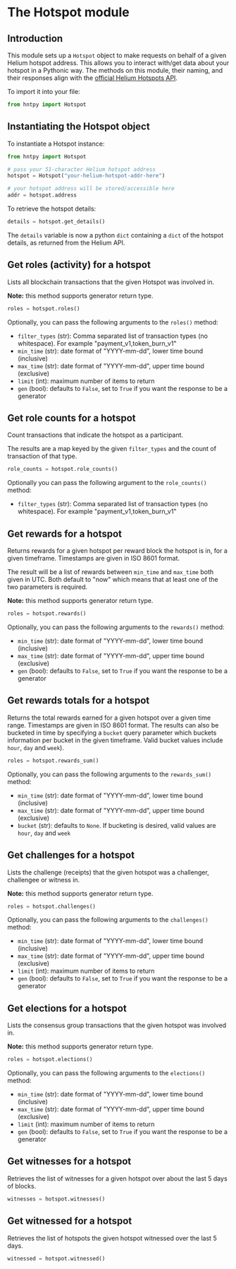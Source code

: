 # The Hotspot module

## Introduction

This module sets up a `Hotspot` object to make requests on behalf of a given Helium hotspot address. This allows you to interact with/get data about your hotspot in a Pythonic way. The methods on this module, their naming, and their responses align with the [official Helium Hotspots API](https://docs.helium.com/api/blockchain/hotspots).

To import it into your file:

```python
from hntpy import Hotspot
```

## Instantiating the Hotspot object

To instantiate a Hotspot instance:

```python
from hntpy import Hotspot

# pass your 51-character Helium hotspot address
hotspot = Hotspot("your-helium-hotspot-addr-here")

# your hotspot address will be stored/accessible here
addr = hotspot.address
```

To retrieve the hotspot details:

```python
details = hotspot.get_details()
```

The `details` variable is now a python `dict` containing a `dict` of the hotspot details, as returned from the Helium API.

## Get roles (activity) for a hotspot

Lists all blockchain transactions that the given Hotspot was involved in.

**Note:** this method supports generator return type.

```python
roles = hotspot.roles()
```

Optionally, you can pass the following arguments to the `roles()` method:

- `filter_types` (str): Comma separated list of transaction types (no whitespace). For example "payment_v1,token_burn_v1"
- `min_time` (str): date format of "YYYY-mm-dd", lower time bound (inclusive)
- `max_time` (str): date format of "YYYY-mm-dd", upper time bound (exclusive)
- `limit` (int): maximum number of items to return
- `gen` (bool): defaults to `False`, set to `True` if you want the response to be a generator

## Get role counts for a hotspot

Count transactions that indicate the hotspot as a participant.

The results are a map keyed by the given `filter_types` and the count of transaction of that type.

```python
role_counts = hotspot.role_counts()
```

Optionally you can pass the following argument to the `role_counts()` method:

- `filter_types` (str): Comma separated list of transaction types (no whitespace). For example "payment_v1,token_burn_v1"

## Get rewards for a hotspot

Returns rewards for a given hotspot per reward block the hotspot is in, for a given timeframe. Timestamps are given in ISO 8601 format.

The result will be a list of rewards between `min_time` and `max_time` both given in UTC. Both default to "now" which means that at least one of the two parameters is required.

**Note:** this method supports generator return type.

```python
roles = hotspot.rewards()
```

Optionally, you can pass the following arguments to the `rewards()` method:

- `min_time` (str): date format of "YYYY-mm-dd", lower time bound (inclusive)
- `max_time` (str): date format of "YYYY-mm-dd", upper time bound (exclusive)
- `gen` (bool): defaults to `False`, set to `True` if you want the response to be a generator

## Get rewards totals for a hotspot

Returns the total rewards earned for a given hotspot over a given time range. Timestamps are given in ISO 8601 format. The results can also be bucketed in time by specifying a `bucket` query parameter which buckets information per bucket in the given timeframe. Valid bucket values include `hour`, `day` and `week`).

```python
roles = hotspot.rewards_sum()
```

Optionally, you can pass the following arguments to the `rewards_sum()` method:

- `min_time` (str): date format of "YYYY-mm-dd", lower time bound (inclusive)
- `max_time` (str): date format of "YYYY-mm-dd", upper time bound (exclusive)
- `bucket` (str): defaults to `None`. If bucketing is desired, valid values are `hour`, `day` and `week`

## Get challenges for a hotspot

Lists the challenge (receipts) that the given hotspot was a challenger, challengee or witness in.

**Note:** this method supports generator return type.

```python
roles = hotspot.challenges()
```

Optionally, you can pass the following arguments to the `challenges()` method:

- `min_time` (str): date format of "YYYY-mm-dd", lower time bound (inclusive)
- `max_time` (str): date format of "YYYY-mm-dd", upper time bound (exclusive)
- `limit` (int): maximum number of items to return
- `gen` (bool): defaults to `False`, set to `True` if you want the response to be a generator

## Get elections for a hotspot

Lists the consensus group transactions that the given hotspot was involved in.

**Note:** this method supports generator return type.

```python
roles = hotspot.elections()
```

Optionally, you can pass the following arguments to the `elections()` method:

- `min_time` (str): date format of "YYYY-mm-dd", lower time bound (inclusive)
- `max_time` (str): date format of "YYYY-mm-dd", upper time bound (exclusive)
- `limit` (int): maximum number of items to return
- `gen` (bool): defaults to `False`, set to `True` if you want the response to be a generator

## Get witnesses for a hotspot

Retrieves the list of witnesses for a given hotspot over about the last 5 days of blocks.

```python
witnesses = hotspot.witnesses()
```

## Get witnessed for a hotspot

Retrieves the list of hotspots the given hotspot witnessed over the last 5 days.

```python
witnessed = hotspot.witnessed()
```
